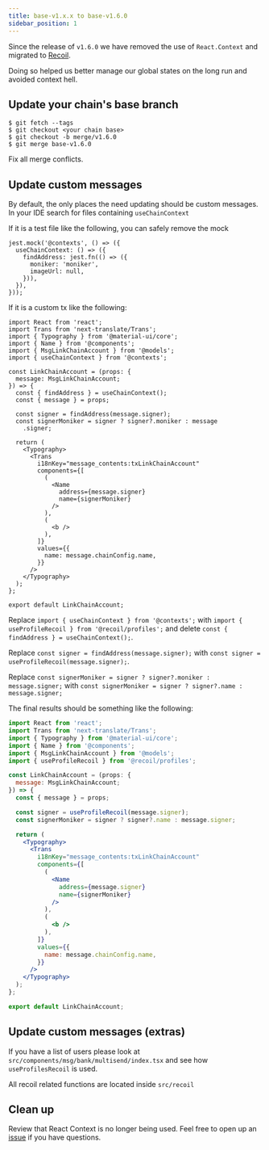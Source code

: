 ```yaml
---
title: base-v1.x.x to base-v1.6.0
sidebar_position: 1
---
```


Since the release of `v1.6.0` we have removed the use of `React.Context` and migrated to [Recoil](https://recoiljs.org/).

Doing so helped us better manage our global states on the long run and avoided context hell.

## Update your chain's base branch

```
$ git fetch --tags
$ git checkout <your chain base>
$ git checkout -b merge/v1.6.0
$ git merge base-v1.6.0
```

Fix all merge conflicts.

## Update custom messages
By default, the only places the need updating should be custom messages. In your IDE search for files containing `useChainContext`

If it is a test file like the following, you can safely remove the mock
```
jest.mock('@contexts', () => ({
  useChainContext: () => ({
    findAddress: jest.fn(() => ({
      moniker: 'moniker',
      imageUrl: null,
    })),
  }),
}));
```

If it is a custom tx like the following:

```
import React from 'react';
import Trans from 'next-translate/Trans';
import { Typography } from '@material-ui/core';
import { Name } from '@components';
import { MsgLinkChainAccount } from '@models';
import { useChainContext } from '@contexts';

const LinkChainAccount = (props: {
  message: MsgLinkChainAccount;
}) => {
  const { findAddress } = useChainContext();
  const { message } = props;

  const signer = findAddress(message.signer);
  const signerMoniker = signer ? signer?.moniker : message
    .signer;

  return (
    <Typography>
      <Trans
        i18nKey="message_contents:txLinkChainAccount"
        components={[
          (
            <Name
              address={message.signer}
              name={signerMoniker}
            />
          ),
          (
            <b />
          ),
        ]}
        values={{
          name: message.chainConfig.name,
        }}
      />
    </Typography>
  );
};

export default LinkChainAccount;
```

Replace `import { useChainContext } from '@contexts';` with `import { useProfileRecoil } from '@recoil/profiles';` and delete `const { findAddress } = useChainContext();`.

Replace `const signer = findAddress(message.signer);` with `const signer = useProfileRecoil(message.signer);`.

Replace `const signerMoniker = signer ? signer?.moniker : message.signer;` with `const signerMoniker = signer ? signer?.name : message.signer;`

The final results should be something like the following:

```jsx {6,13,14}
import React from 'react';
import Trans from 'next-translate/Trans';
import { Typography } from '@material-ui/core';
import { Name } from '@components';
import { MsgLinkChainAccount } from '@models';
import { useProfileRecoil } from '@recoil/profiles';

const LinkChainAccount = (props: {
  message: MsgLinkChainAccount;
}) => {
  const { message } = props;

  const signer = useProfileRecoil(message.signer);
  const signerMoniker = signer ? signer?.name : message.signer;

  return (
    <Typography>
      <Trans
        i18nKey="message_contents:txLinkChainAccount"
        components={[
          (
            <Name
              address={message.signer}
              name={signerMoniker}
            />
          ),
          (
            <b />
          ),
        ]}
        values={{
          name: message.chainConfig.name,
        }}
      />
    </Typography>
  );
};

export default LinkChainAccount;
```

## Update custom messages (extras)
If you have a list of users please look at `src/components/msg/bank/multisend/index.tsx` and see how `useProfilesRecoil` is used.

All recoil related functions are located inside `src/recoil`

## Clean up
Review that React Context is no longer being used. Feel free to open up an [issue](https://github.com/forbole/big-dipper-2.0-cosmos/issues) if you have questions.
